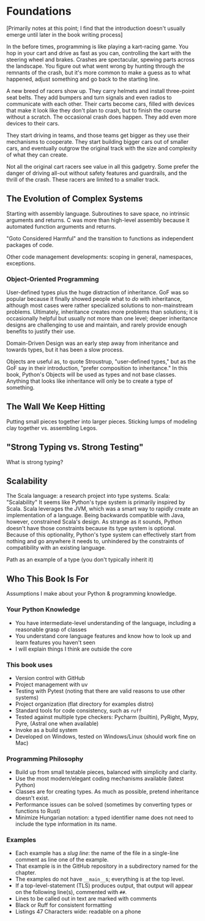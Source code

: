 # Foundations

[Primarily notes at this point; I find that the introduction doesn't usually emerge until later in the book writing process]

In the before times, programming is like playing a kart-racing game.
You hop in your cart and drive as fast as you can, controlling the kart with the steering wheel and brakes.
Crashes are spectacular, spewing parts across the landscape.
You figure out what went wrong by hunting through the remnants of the crash,
but it's more common to make a guess as to what happened, adjust something and go back to the starting line.

A new breed of racers show up.
They carry helmets and install three-point seat belts.
They add bumpers and turn signals and even radios to communicate with each other.
Their carts become cars, filled with devices that make it look like they don't plan to crash,
but to finish the course without a scratch.
The occasional crash does happen.
They add even more devices to their cars.

They start driving in teams, and those teams get bigger as they use their mechanisms to cooperate.
They start building bigger cars out of smaller cars,
and eventually outgrow the original track with the size and complexity of what they can create.

Not all the original cart racers see value in all this gadgetry.
Some prefer the danger of driving all-out without safety features and guardrails, and the thrill of the crash.
These racers are limited to a smaller track.

## The Evolution of Complex Systems

Starting with assembly language.
Subroutines to save space, no intrinsic arguments and returns.
C was more than high-level assembly because it automated function arguments and returns.

"Goto Considered Harmful" and the transition to functions as independent packages of code.

Other code management developments: scoping in general, namespaces, exceptions.

### Object-Oriented Programming

User-defined types plus the huge distraction of inheritance.
GoF was so popular because it finally showed people what to _do_ with inheritance, although most cases were rather specialized solutions to non-mainstream problems.
Ultimately, inheritance creates more problems than solutions; it is occasionally helpful but usually not more than one level; deeper inheritance designs are challenging to use and maintain, and rarely provide enough benefits to justify their use.

Domain-Driven Design was an early step away from inheritance and towards types, but it has been a slow process.

Objects are useful as, to quote Stroustrup, "user-defined types," but as the GoF say in their introduction, "prefer composition to inheritance."
In this book, Python's Objects will be used as types and not base classes.
Anything that looks like inheritance will only be to create a type of something.

## The Wall We Keep Hitting

Putting small pieces together into larger pieces.
Sticking lumps of modeling clay together vs. assembling Legos.

## "Strong Typing vs. Strong Testing"

What is strong typing?

## Scalability

The Scala language: a research project into type systems.
Scala: "Scalability"
It seems like Python's type system is primarily inspired by Scala.
Scala leverages the JVM, which was a smart way to rapidly create an implementation of a language.
Being backwards compatible with Java, however, constrained Scala's design.
As strange as it sounds, Python doesn't have those constraints because its type system is optional.
Because of this optionality, Python's type system can effectively start from nothing and go anywhere it needs to, unhindered by the constraints of compatibility with an existing language.

Path as an example of a type (you don't typically inherit it)

## Who This Book Is For

Assumptions I make about your Python & programming knowledge.

### Your Python Knowledge

- You have intermediate-level understanding of the language, including a reasonable grasp of classes
- You understand core language features and know how to look up and learn features you haven't seen
- I will explain things I think are outside the core

### This book uses

- Version control with GitHub
- Project management with uv
- Testing with Pytest (noting that there are valid reasons to use other systems)
- Project organization (flat directory for examples distro)
- Standard tools for code consistency, such as `ruff`
- Tested against multiple type checkers: Pycharm (builtin), PyRight, Mypy, Pyre, (Astral one when available)
- Invoke as a build system
- Developed on Windows, tested on Windows/Linux (should work fine on Mac)

### Programming Philosophy

- Build up from small testable pieces, balanced with simplicity and clarity.
- Use the most modern/elegant coding mechanisms available (latest Python)
- Classes are for creating types.
  As much as possible, pretend inheritance doesn't exist.
- Performance issues can be solved (sometimes by converting types or functions to Rust)
- Minimize Hungarian notation: a typed identifier name does not need to include the type information in its name.

### Examples

- Each example has a _slug line_: the name of the file in a single-line comment as line one of the example.
- That example is in the GitHub repository in a subdirectory named for the chapter.
- The examples do not have `__main__`s; everything is at the top level.
- If a top-level-statement (TLS) produces output, that output will appear on the following line(s), commented with `##`.
- Lines to be called out in text are marked with comments
- Black or Ruff for consistent formatting
- Listings 47 Characters wide: readable on a phone
